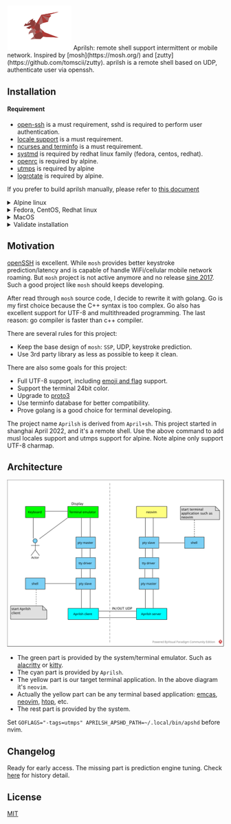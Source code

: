 <img src="img/aprilsh-avatar.png" alt="image" width="150"/>
Aprilsh: remote shell support intermittent or mobile network. Inspired by [mosh](https://mosh.org/) and [zutty](https://github.com/tomscii/zutty). aprilsh is a remote shell based on UDP, authenticate user via openssh.

## Installation

#### Requirement

- [open-ssh](https://www.openssh.com/) is a must requirement, sshd is required to perform user authentication.
- [locale support](https://git.adelielinux.org/adelie/musl-locales/-/wikis/home) is a must requirement.
- [ncurses and terminfo](https://invisible-island.net/ncurses/) is a must requirement.
- [systmd](https://systemd.io/) is required by redhat linux family (fedora, centos, redhat).
- [openrc](https://github.com/OpenRC/openrc) is required by alpine.
- [utmps](https://skarnet.org/software/utmps/) is required by alpine
- [logrotate](https://github.com/logrotate/logrotate) is required by alpine.

If you prefer to build aprilsh manually, please refer to [this document](doc/install-alpine.md)

<details>
<summary>Alpine linux</summary>

Before start apshd, you need to make sure you can ssh login to the target server, please refer to [this doc](doc/ssh-openrc.md) to setup a ssh enabled docker container.

```sh
# add testing repositories
echo "https://dl-cdn.alpinelinux.org/alpine/edge/testing" >> /etc/apk/repositories
# update repositories metadata
apk update
# install client and server
apk add aprilsh
```
<!-- Note: aprilsh is still waiting for aports approval. For now please use the following private repository. The private repository only provide `x86_64` packages. Refer to [build doc](doc/build.md) to know how to build apk packages and private repositories. -->
<!---->
<!-- ```sh -->
<!-- # add public key -->
<!-- wget -P /etc/apk/keys/ https://ericwq.github.io/alpine/packager-663ebf9b.rsa.pub -->
<!-- # add private repository -->
<!-- echo "https://ericwq.github.io/alpine/v3.19/testing" >> /etc/apk/repositories -->
<!-- # update repositories metadata -->
<!-- apk update -->
<!-- # install client and server -->
<!-- apk add aprilsh -->
<!-- ``` -->

Now you can ssh login to the server and the aprilsh is installed, it's time to start apshd server and login with apsh.

```sh
# start apshd server
rc-service apshd start
# apsh login with port mapping
apsh -m 100 eric@localhost:8022
# apsh login without port mapping
apsh eric@localhost
```

After apsh login, you connection to the remote server is provided by aprilsh.


</details>

<details>
<summary>Fedora, CentOS, Redhat linux</summary>

Before start apshd, you need to make sure you can ssh login to the target server, please refer to [this doc](doc/ssh-systemd.md) to setup a ssh enabled docker container.

Note: This is a private yum/dnf repositories, it only provides `x86_64` packages. Refer to [rpms doc](https://codeberg.org/ericwq/rpms#build-rpm-packages) to understand how to build rpm packages and dnf repositories.

```sh
# import public key to rpm DB
rpm --import https://ericwq.codeberg.page/RPM-GPG-KEY-wangqi
# add new repo to dnf repository
dnf config-manager --add-repo https://ericwq.codeberg.page/aprilsh.repo
# install client and server
dnf install -y aprilsh
```

Now you can ssh login to the server, it's time to start apshd service and login with apsh.

```sh
sudo systemctl start apshd.service      # start apshd service
sudo journalctl -f -u apshd.service     # keep reading the latest apshd.service log
apsh -m 100 packager@localhost:8022     # apsh login to server
apsh packager@localhost                 # apsh login without port mapping
```

After apsh login, you connection to the remote server is provided by aprilsh.

</details>

<details>
<summary>MacOS</summary>

Run the following command to install aprilsh client for macOS.

```sh
brew tap ericwq/utils                   # add tap to homebrew
brew install aprilsh                    # only install aprilsh client
```

After apsh login, you connection to the remote server is provided by aprilsh.

Refer to [homebrew doc](https://github.com/ericwq/homebrew-utils) to know how to create homebrew package and tap.
</details>

<details>
<summary>Validate installation</summary>

by default apshd listen on udp localhost:8100.

```txt
openrc-nvide:~# netstat -lup
Active Internet connections (only servers)
Proto Recv-Q Send-Q Local Address           Foreign Address         State       PID/Program name
udp        0      0 localhost:8100          0.0.0.0:*                           45561/apshd
openrc-nvide:~#
```

now login to the system with apsh (aprilsh client), note the `motd`(welcome message) depends on your linux system.

```txt
qiwang@Qi15Pro client % apsh ide@localhost
openrc-nvide:0.10.2

Lua, C/C++ and Golang Integrated Development Environment.
Powered by neovim, luals, gopls and clangd.
ide@openrc-nvide:~ $
```

if you login on two terminals, on the server, there will be two server processes serve the clients. the following shows `apshd` serve two clients. one is`:8101`, the other is ':8102'

```txt
openrc:~# netstat -lp
Active Internet connections (only servers)
Proto Recv-Q Send-Q Local Address           Foreign Address         State       PID/Program name
tcp        0      0 0.0.0.0:ssh             0.0.0.0:*               LISTEN      225/sshd [listener]
tcp        0      0 :::ssh                  :::*                    LISTEN      225/sshd [listener]
udp        0      0 localhost:8100          0.0.0.0:*                           45561/apshd
udp        0      0 :::8101                 :::*                                45647/apshd
udp        0      0 :::8102                 :::*                                45612/apshd
Active UNIX domain sockets (only servers)
Proto RefCnt Flags       Type       State         I-Node PID/Program name    Path
unix  2      [ ACC ]     STREAM     LISTENING     872486 159/s6-ipcserverd   /run/utmps/.btmpd-socket
unix  2      [ ACC ]     STREAM     LISTENING     869747 253/s6-ipcserverd   /run/utmps/.utmpd-socket
unix  2      [ ACC ]     STREAM     LISTENING     866239 281/s6-ipcserverd   /run/utmps/.wtmpd-socket
openrc-nvide:~#
```

</details>

## Motivation

[openSSH](https://www.openssh.com/) is excellent. While `mosh` provides better keystroke prediction/latency and is capable of handle WiFi/cellular mobile network roaming. But `mosh` project is not active anymore and no release [sine 2017](https://github.com/mobile-shell/mosh/issues/1115). Such a good project like `mosh` should keeps developing.

After read through `mosh` source code, I decide to rewrite it with golang. Go is my first choice because the C++ syntax is too complex. Go also has excellent support for UTF-8 and multithreaded programming. The last reason: go compiler is faster than c++ compiler.

There are several rules for this project:

- Keep the base design of `mosh`: `SSP`, UDP, keystroke prediction.
- Use 3rd party library as less as possible to keep it clean.

There are also some goals for this project:

- Full UTF-8 support, including [emoji and flag](https://unicode.org/emoji/charts/emoji-list.html) support.
- Support the terminal 24bit color.
- Upgrade to [proto3](https://developers.google.com/protocol-buffers/docs/proto3)
- Use terminfo database for better compatibility.
- Prove golang is a good choice for terminal developing.

The project name `Aprilsh` is derived from `April+sh`. This project started in shanghai April 2022, and it's a remote shell. Use the above command to add musl locales support and utmps support for alpine. Note alpine only support UTF-8 charmap.

## Architecture

![aprilsh.svg](img/aprilsh.svg)

- The green part is provided by the system/terminal emulator. Such as [alacritty](https://alacritty.org/) or [kitty](https://sw.kovidgoyal.net/kitty/).
- The cyan part is provided by `Aprilsh`.
- The yellow part is our target terminal application. In the above diagram it's `neovim`.
- Actually the yellow part can be any terminal based application: [emcas](https://www.gnu.org/software/emacs/), [neovim](https://neovim.io/), [htop](https://htop.dev/), etc.
- The rest part is provided by the system.

Set `GOFLAGS="-tags=utmps" APRILSH_APSHD_PATH=~/.local/bin/apshd` before nvim.

## Changelog

Ready for early access. The missing part is prediction engine tuning. Check [here](doc/changelog.md) for history detail.

## License

[MIT](LICENSE)
